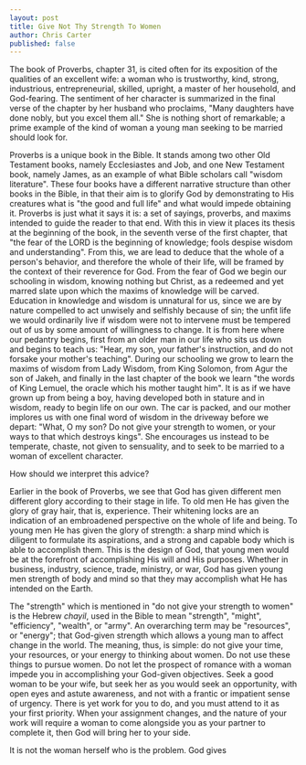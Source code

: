 ```yaml
---
layout: post
title: Give Not Thy Strength To Women
author: Chris Carter
published: false
---
```


The book of Proverbs, chapter 31, is cited often for its exposition of the qualities of an excellent wife: a woman who is trustworthy, kind, strong, industrious, entrepreneurial, skilled, upright, a master of her household, and God-fearing. The sentiment of her character is summarized in the final verse of the chapter by her husband who proclaims, "Many daughters have done nobly, but you excel them all." She is nothing short of remarkable; a prime example of the kind of woman a young man seeking to be married should look for.

Proverbs is a unique book in the Bible. It stands among two other Old Testament books, namely Ecclesiastes and Job, and one New Testament book, namely James, as an example of what Bible scholars call "wisdom literature". These four books have a different narrative structure than other books in the Bible, in that their aim is to glorify God by demonstrating to His creatures what is "the good and full life" and what would impede obtaining it. Proverbs is just what it says it is: a set of sayings, proverbs, and maxims intended to guide the reader to that end. With this in view it places its thesis at the beginning of the book, in the seventh verse of the first chapter, that "the fear of the LORD is the beginning of knowledge; fools despise wisdom and understanding". From this, we are lead to deduce that the whole of a person's behavior, and therefore the whole of their life, will be framed by the context of their reverence for God. From the fear of God we begin our schooling in wisdom, knowing nothing but Christ, as a redeemed and yet marred slate upon which the maxims of knowledge will be carved. Education in knowledge and wisdom is unnatural for us, since we are by nature compelled to act unwisely and selfishly because of sin; the unfit life we would ordinarily live if wisdom were not to intervene must be tempered out of us by some amount of willingness to change. It is from here where our pedantry begins, first from an older man in our life who sits us down and begins to teach us: "Hear, my son, your father's instruction, and do not forsake your mother's teaching". During our schooling we grow to learn the maxims of wisdom from Lady Wisdom, from King Solomon, from Agur the son of Jakeh, and finally in the last chapter of the book we learn "the words of King Lemuel, the oracle which his mother taught him". It is as if we have grown up from being a boy, having developed both in stature and in wisdom, ready to begin life on our own. The car is packed, and our mother implores us with one final word of wisdom in the driveway before we depart: "What, O my son? Do not give your strength to women, or your ways to that which destroys kings". She encourages us instead to be temperate, chaste, not given to sensuality, and to seek to be married to a woman of excellent character.

How should we interpret this advice?

Earlier in the book of Proverbs, we see that God has given different men different glory according to their stage in life. To old men He has given the glory of gray hair, that is, experience. Their whitening locks are an indication of an embroadened perspective on the whole of life and being. To young men He has given the glory of strength: a sharp mind which is diligent to formulate its aspirations, and a strong and capable body which is able to accomplish them. This is the design of God, that young men would be at the forefront of accomplishing His will and His purposes. Whether in business, industry, science, trade, ministry, or war, God has given young men strength of body and mind so that they may accomplish what He has intended on the Earth.

The "strength" which is mentioned in "do not give your strength to women" is the Hebrew _chayil_, used in the Bible to mean "strength", "might", "efficiency", "wealth", or "army". An overarching term may be "resources", or "energy"; that God-given strength which allows a young man to affect change in the world. The meaning, thus, is simple: do not give your time, your resources, or your energy to thinking about women. Do not use these things to pursue women. Do not let the prospect of romance with a woman impede you in accomplishing your God-given objectives. Seek a good woman to be your wife, but seek her as you would seek an opportunity, with open eyes and astute awareness, and not with a frantic or impatient sense of urgency. There is yet work for you to do, and you must attend to it as your first priority. When your assignment changes, and the nature of your work will require a woman to come alongside you as your partner to complete it, then God will bring her to your side.

It is not the woman herself who is the problem. God gives
